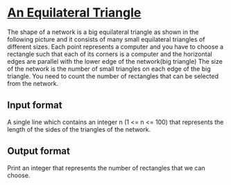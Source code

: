 # [An Equilateral Triangle][link]

The shape of a network is a big equilateral triangle as shown in the following picture and it consists of many small equilateral triangles of different sizes. Each point represents a computer and you have to choose a rectangle such that each of its corners is a computer and the horizontal edges are parallel with the lower edge of the network(big triangle) The size of the network is the number of small triangles on each edge of the big triangle. You need to count the number of rectangles that can be selected from the network.

## Input format

A single line which contains an integer n (1 <= n <= 100) that represents the length of the sides of the triangles of the network.

## Output format

Print an integer that represents the number of rectangles that we can choose.

[link]: https://www.hackerearth.com/practice/basic-programming/implementation/basics-of-implementation/practice-problems/algorithm/mosalas-mostatilioo-f012275c/
